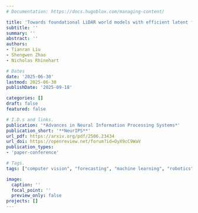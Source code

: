 ```yaml
---
# Documentation: https://docs.hugoblox.com/managing-content/

title: 'Towards foundational LiDAR world models with efficient latent flow matching'
subtitle: ''
summary: ''
abstract: ''
authors:
- Tianran Liu
- Shengwen Zhao
- Nicholas Rhinehart

# Dates
date: '2025-06-30'
lastmod: 2025-06-30
publishDate: '2025-09-18'

categories: []
draft: false
featured: false

# I.D.s and links.
publication: '*Advances in Neural Information Processing Systems*'
publication_short: '**NeurIPS**'
url_pdf: https://arxiv.org/pdf/2506.23434
url_doi: https://openreview.net/forum?id=OyX9cC9WaV 
publication_types:
- 'paper-conference'

# Tags.
tags: ["computer vision", "forecasting", "machine learning", "robotics"]

image:
  caption: ''
  focal_point: ''
  preview_only: false
projects: []
---
```


